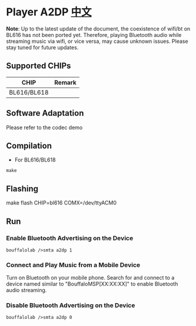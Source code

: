 # Player A2DP [中文](README_zh.md)

**Note**: Up to the latest update of the document, the coexistence of wifi/bt on BL616 has not been ported yet. Therefore, playing Bluetooth audio while streaming music via wifi, or vice versa, may cause unknown issues. Please stay tuned for future updates.

## Supported CHIPs

|      CHIP        | Remark |
|:----------------:|:------:|
|BL616/BL618       |        |

## Software Adaptation

Please refer to the codec demo

## Compilation

- For BL616/BL618

```
make
```

## Flashing
make flash CHIP=bl616 COMX=/dev/ttyACM0

## Run

### Enable Bluetooth Advertising on the Device

```
bouffalolab />smta a2dp 1
```

### Connect and Play Music from a Mobile Device
Turn on Bluetooth on your mobile phone.
Search for and connect to a device named similar to "BouffaloMSP[XX:XX:XX]" to enable Bluetooth audio streaming.

### Disable Bluetooth Advertising on the Device

```
bouffalolab />smta a2dp 0
```
